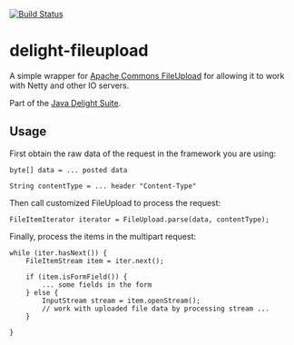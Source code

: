 [![Build Status](https://travis-ci.org/javadelight/delight-fileupload.svg?branch=master)](https://travis-ci.org/javadelight/delight-fileupload)

# delight-fileupload

A simple wrapper for [Apache Commons FileUpload](https://commons.apache.org/proper/commons-fileupload/) for allowing it 
to work with Netty and other IO servers.

Part of the [Java Delight Suite](http://javadelight.org).

## Usage

First obtain the raw data of the request in the framework you are using:

    byte[] data = ... posted data
    
    String contentType = ... header "Content-Type"
    
Then call customized FileUpload to process the request:    
    
    FileItemIterator iterator = FileUpload.parse(data, contentType);

Finally, process the items in the multipart request:

    while (iter.hasNext()) {
        FileItemStream item = iter.next();

        if (item.isFormField()) {
            ... some fields in the form
        } else {
            InputStream stream = item.openStream();
            // work with uploaded file data by processing stream ...
        }
        
    }




